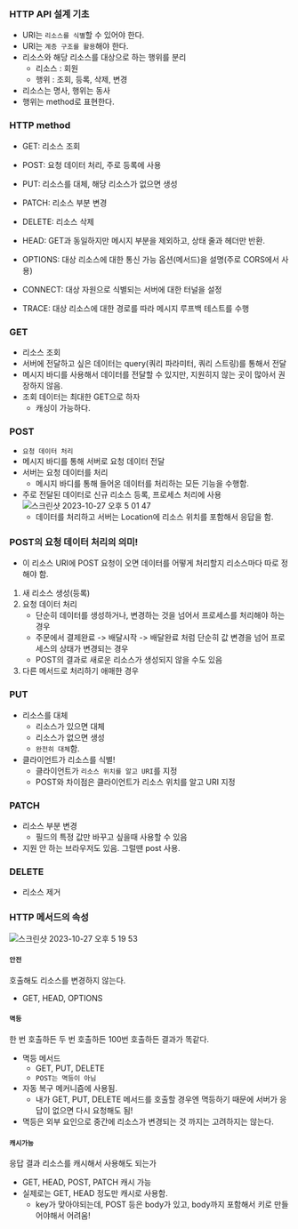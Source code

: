 ### HTTP API 설계 기초

- URI는 `리소스를 식별`할 수 있어야 한다.
- URI는 `계층 구조를 활용`해야 한다.
- 리소스와 해당 리소스를 대상으로 하는 행위를 분리
  - 리소스 : 회원
  - 행위 : 조회, 등록, 삭제, 변경
- 리소스는 명사, 행위는 동사
- 행위는 method로 표현한다.

### HTTP method

- GET: 리소스 조회
- POST: 요청 데이터 처리, 주로 등록에 사용
- PUT: 리소스를 대체, 해당 리소스가 없으면 생성
- PATCH: 리소스 부분 변경
- DELETE: 리소스 삭제

- HEAD: GET과 동일하지만 메시지 부분을 제외하고, 상태 줄과 헤더만 반환.
- OPTIONS: 대상 리소스에 대한 통신 가능 옵션(메서드)을 설명(주로 CORS에서 사용)
- CONNECT: 대상 자원으로 식별되는 서버에 대한 터널을 설정
- TRACE: 대상 리소스에 대한 경로를 따라 메시지 루프백 테스트를 수행

### GET

- 리소스 조회
- 서버에 전달하고 싶은 데이터는 query(쿼리 파라미터, 쿼리 스트링)를 통해서 전달
- 메시지 바디를 사용해서 데이터를 전달할 수 있지만, 지원히지 않는 곳이 많아서 권장하지 않음.
- 조회 데이터는 최대한 GET으로 하자
  - 캐싱이 가능하다.

### POST

- `요청 데이터 처리`
- 메시지 바디를 통해 서버로 요청 데이터 전달
- 서버는 요청 데이터를 처리
  - 메시지 바디를 통해 들어온 데이터를 처리하는 모든 기능을 수행함.
- 주로 전달된 데이터로 신규 리소스 등록, 프로세스 처리에 사용
  ![스크린샷 2023-10-27 오후 5 01 47](https://user-images.githubusercontent.com/78193416/278576721-68b5bc0e-bcdb-4d33-8639-fbf075d3710d.png)
  - 데이터를 처리하고 서버는 Location에 리소스 위치를 포함해서 응답을 함.

### POST의 요청 데이터 처리의 의미!

- 이 리소스 URI에 POST 요청이 오면 데이터를 어떻게 처리할지 리소스마다 따로 정해야 함.

1. 새 리소스 생성(등록)
2. 요청 데이터 처리
   - 단순히 데이터를 생성하거나, 변경하는 것을 넘어서 프로세스를 처리해야 하는 경우
   - 주문에서 결제완료 -> 배달시작 -> 배달완료 처럼 단순히 값 변경을 넘어 프로세스의 상태가 변경되는 경우
   - POST의 결과로 새로운 리소스가 생성되지 않을 수도 있음
3. 다른 메서드로 처리하기 애매한 경우

### PUT

- 리소스를 대체
  - 리소스가 있으면 대체
  - 리소스가 없으면 생성
  - `완전히 대체`함.
- 클라이언트가 리소스를 식별!
  - 클라이언트가 `리소스 위치를 알고 URI`를 지정
  - POST와 차이점은 클라이언트가 리소스 위치를 알고 URI 지정

### PATCH

- 리소스 부분 변경
  - 필드의 특정 값만 바꾸고 싶을때 사용할 수 있음
- 지원 안 하는 브라우저도 있음. 그럴땐 post 사용.

### DELETE

- 리소스 제거

### HTTP 메서드의 속성

![스크린샷 2023-10-27 오후 5 19 53](https://user-images.githubusercontent.com/78193416/278581319-48abf938-ffca-4d67-ba1f-d897b00ac5e8.png)

#### `안전`

호출해도 리소스를 변경하지 않는다.

- GET, HEAD, OPTIONS

#### `멱등`

한 번 호출하든 두 번 호출하든 100번 호출하든 결과가 똑같다.

- 멱등 메서드
  - GET, PUT, DELETE
  - `POST는 멱등이 아님`
- 자동 복구 메커니즘에 사용됨.
  - 내가 GET, PUT, DELETE 메서드를 호출할 경우엔 멱등하기 때문에 서버가 응답이 없으면 다시 요청해도 됨!
- 멱등은 외부 요인으로 중간에 리소스가 변경되는 것 까지는 고려하지는 않는다.

#### `캐시가능`

응답 결과 리소스를 캐시해서 사용해도 되는가

- GET, HEAD, POST, PATCH 캐시 가능
- 실제로는 GET, HEAD 정도만 캐시로 사용함.
  - key가 맞아야되는데, POST 등은 body가 있고, body까지 포함해서 키로 만들어야해서 어려움!
